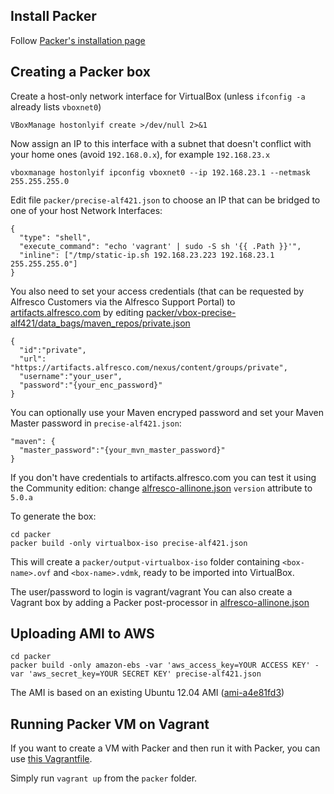 Install Packer
---
Follow [Packer's installation page](http://www.packer.io/intro/getting-started/setup.html)

Creating a Packer box
---
Create a host-only network interface for VirtualBox (unless ```ifconfig -a``` already lists ```vboxnet0```)
```
VBoxManage hostonlyif create >/dev/null 2>&1
```

Now assign an IP to this interface with a subnet that doesn't conflict with your home ones (avoid ```192.168.0.x```), for example ```192.168.23.x```
```
vboxmanage hostonlyif ipconfig vboxnet0 --ip 192.168.23.1 --netmask 255.255.255.0
```

Edit file ```packer/precise-alf421.json``` to choose an IP that can be bridged to one of your host Network Interfaces:
```
{
  "type": "shell",
  "execute_command": "echo 'vagrant' | sudo -S sh '{{ .Path }}'",
  "inline": ["/tmp/static-ip.sh 192.168.23.223 192.168.23.1 255.255.255.0"]
}
```

You also need to set your access credentials (that can be requested by Alfresco Customers via the Alfresco Support Portal) to [artifacts.alfresco.com](https://artifacts.alfresco.com) by editing [packer/vbox-precise-alf421/data_bags/maven_repos/private.json](https://github.com/maoo/alfresco-boxes/blob/master/common/data_bags/maven_repos/private.json)
```
{
  "id":"private",
  "url": "https://artifacts.alfresco.com/nexus/content/groups/private",
  "username":"your_user",
  "password":"{your_enc_password}"
}
```

You can optionally use your Maven encryped password and set your Maven Master password in ```precise-alf421.json```:
```
"maven": {
  "master_password":"{your_mvn_master_password}"
}
```

If you don't have credentials to artifacts.alfresco.com you can test it using the Community edition: change [alfresco-allinone.json](https://github.com/maoo/alfresco-boxes/tree/master/packer/precise-alf421.json#L73) ```version``` attribute to ```5.0.a```

To generate the box:
```
cd packer
packer build -only virtualbox-iso precise-alf421.json
```
This will create a ```packer/output-virtualbox-iso``` folder containing ```<box-name>.ovf``` and ```<box-name>.vdmk```, ready to be imported into VirtualBox.

The user/password to login is vagrant/vagrant
You can also create a Vagrant box by adding a Packer post-processor in [alfresco-allinone.json](https://github.com/maoo/alfresco-boxes/tree/master/packer/precise-alf421.json#L168)

Uploading AMI to AWS
---
```
cd packer
packer build -only amazon-ebs -var 'aws_access_key=YOUR ACCESS KEY' -var 'aws_secret_key=YOUR SECRET KEY' precise-alf421.json
```
The AMI is based on an existing Ubuntu 12.04 AMI ([ami-a4e81fd3](http://thecloudmarket.com/image/ami-a4e81fd3--ubuntu-images-ebs-ubuntu-lucid-10-04-i386-server-20140127))

Running Packer VM on Vagrant
---
If you want to create a VM with Packer and then run it with Packer, you can use  [this Vagrantfile](https://github.com/maoo/alfresco-boxes/tree/master/packer/Vagrantfile).

Simply run ```vagrant up``` from the ```packer``` folder.

